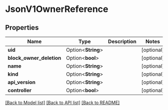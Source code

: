 # JsonV1OwnerReference

## Properties

Name | Type | Description | Notes
------------ | ------------- | ------------- | -------------
**uid** | Option<**String**> |  | [optional]
**block_owner_deletion** | Option<**bool**> |  | [optional]
**name** | Option<**String**> |  | [optional]
**kind** | Option<**String**> |  | [optional]
**api_version** | Option<**String**> |  | [optional]
**controller** | Option<**bool**> |  | [optional]

[[Back to Model list]](../README.md#documentation-for-models) [[Back to API list]](../README.md#documentation-for-api-endpoints) [[Back to README]](../README.md)



